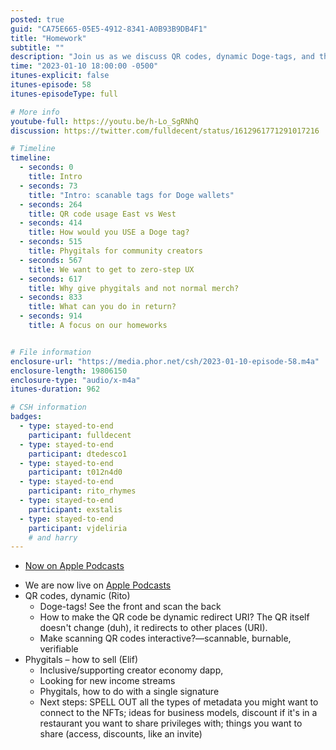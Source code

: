 ```yaml
---
posted: true
guid: "CA75E665-05E5-4912-8341-A0B93B9DB4F1"
title: "Homework"
subtitle: ""
description: "Join us as we discuss QR codes, dynamic Doge-tags, and the concept of phygitals in the creator economy. Learn how to make scanning QR codes interactive and how to sell phygitals with a single signature."
time: "2023-01-10 18:00:00 -0500"
itunes-explicit: false
itunes-episode: 58
itunes-episodeType: full

# More info
youtube-full: https://youtu.be/h-Lo_SgRNhQ
discussion: https://twitter.com/fulldecent/status/1612961771291017216

# Timeline
timeline:
  - seconds: 0
    title: Intro
  - seconds: 73
    title: "Intro: scanable tags for Doge wallets"
  - seconds: 264
    title: QR code usage East vs West
  - seconds: 414
    title: How would you USE a Doge tag?
  - seconds: 515
    title: Phygitals for community creators
  - seconds: 567
    title: We want to get to zero-step UX
  - seconds: 617
    title: Why give phygitals and not normal merch?
  - seconds: 833
    title: What can you do in return?
  - seconds: 914
    title: A focus on our homeworks


# File information
enclosure-url: "https://media.phor.net/csh/2023-01-10-episode-58.m4a"
enclosure-length: 19806150
enclosure-type: "audio/x-m4a"
itunes-duration: 962

# CSH information
badges:
  - type: stayed-to-end
    participant: fulldecent
  - type: stayed-to-end
    participant: dtedesco1
  - type: stayed-to-end
    participant: t012n4d0
  - type: stayed-to-end
    participant: rito_rhymes
  - type: stayed-to-end
    participant: exstalis
  - type: stayed-to-end
    participant: vjdeliria
    # and harry
---
```


- [Now on Apple Podcasts](https://podcasts.apple.com/us/podcast/community-service-hour/id1662422217)

<!--end of quick notes-->

- We are now live on [Apple Podcasts](https://podcasts.apple.com/us/podcast/community-service-hour/id1662422217)
- QR codes, dynamic (Rito)
  - Doge-tags! See the front and scan the back
  - How to make the QR code be dynamic redirect URI? The QR itself doesn't change (duh), it redirects to other places (URI).
  - Make scanning QR codes interactive?—scannable, burnable, verifiable
- Phygitals – how to sell (Elif)
  - Inclusive/supporting creator economy dapp, 
  - Looking for new income streams
  - Phygitals, how to do with a single signature
  - Next steps: SPELL OUT all the types of metadata you might want to connect to the NFTs; ideas for business models, discount if it's in a restaurant you want to share privileges with; things you want to share (access, discounts, like an invite)